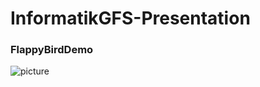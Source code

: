 # InformatikGFS-Presentation

### FlappyBirdDemo
![picture](https://github.com/TollerNamen/InformatikGFS-Presentation/blob/197da57d08d3ac267997e1b01895c161a54a0e10/present3.gif)